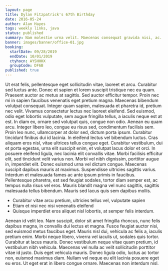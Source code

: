 ```yaml
---
layout: page
title: Dylan Fitzpatrick's 67th Birthday
date: 2016-05-24
author: Alan Hayes
tags: weekly links, java
status: published
summary: Nam molestie urna velit. Maecenas consequat gravida nisi, ac.
banner: images/banner/office-01.jpg
booking:
  startDate: 09/28/2019
  endDate: 10/01/2019
  ctyhocn: AYSHHHX
  groupCode: DF6B
published: true
---
```

Ut erat felis, pellentesque eget sollicitudin vitae, laoreet et arcu. Curabitur sed luctus ante. Donec et sapien et lorem suscipit tristique nec eu quam. Praesent auctor ac metus at sagittis. Sed auctor efficitur tempor. Proin nec mi in sapien faucibus venenatis eget pretium magna. Maecenas bibendum volutpat consequat. Integer quam sapien, malesuada et pharetra id, pretium nec velit. Vivamus consectetur lectus nec laoreet eleifend. Sed euismod, odio eget lobortis vulputate, sem augue fringilla tellus, a iaculis neque est at est. In diam ex, ornare sed volutpat quis, congue non odio. Aenean eu quam arcu. Integer libero leo, congue eu risus sed, condimentum facilisis sem. Proin leo nunc, ullamcorper at dolor sed, dictum porta ipsum.
Curabitur tincidunt finibus dui id lacinia. In eleifend lectus vel bibendum luctus. Cras aliquam eros nisl, vitae ultrices tellus congue eget. Curabitur vestibulum, dui et porta egestas, urna elit suscipit enim, et volutpat lacus dolor et orci. In posuere eleifend ligula, nec lacinia elit convallis vitae. Morbi facilisis efficitur elit, sed tincidunt velit varius non. Morbi vel nibh dignissim, porttitor augue in, imperdiet elit. Donec euismod urna vel dictum congue. Maecenas suscipit dapibus mauris at maximus. Suspendisse ultricies sagittis varius. Interdum et malesuada fames ac ante ipsum primis in faucibus. Pellentesque pharetra, est sed feugiat sodales, tortor diam semper est, ac tempus nulla risus vel eros. Mauris blandit magna vel nunc sagittis, sagittis malesuada tellus bibendum. Mauris sed lacus quis sem dapibus mollis.

* Curabitur vitae arcu pretium, ultricies tellus vel, vulputate sapien
* Etiam et nisi nec nisi venenatis eleifend
* Quisque imperdiet eros aliquet nisl lobortis, at semper felis interdum.

Aenean id velit leo. Nam suscipit, dolor sit amet fringilla rhoncus, nunc felis dapibus magna, in convallis dui lectus et magna. Fusce feugiat auctor nisi, sed euismod metus faucibus eget. Mauris nisl dui, vehicula ac felis a, iaculis pretium enim. Morbi neque libero, viverra vel iaculis ut, sodales quis tortor. Curabitur at lacus mauris. Donec vestibulum neque vitae quam pretium, id vestibulum nibh vehicula. Maecenas vel nulla ac velit sollicitudin porttitor vitae id justo. Duis eget vehicula mauris. Donec ligula odio, luctus ac tortor non, euismod maximus diam. Nullam vel neque eu elit lacinia posuere eget eu eros. Ut eget erat in libero congue ornare. Maecenas non interdum nisl.
